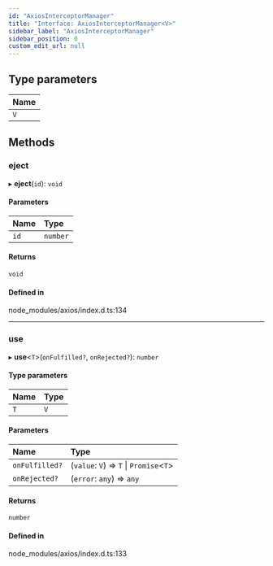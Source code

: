 ```yaml
---
id: "AxiosInterceptorManager"
title: "Interface: AxiosInterceptorManager<V>"
sidebar_label: "AxiosInterceptorManager"
sidebar_position: 0
custom_edit_url: null
---
```


## Type parameters

| Name |
| :------ |
| `V` |

## Methods

### eject

▸ **eject**(`id`): `void`

#### Parameters

| Name | Type |
| :------ | :------ |
| `id` | `number` |

#### Returns

`void`

#### Defined in

node_modules/axios/index.d.ts:134

___

### use

▸ **use**<`T`\>(`onFulfilled?`, `onRejected?`): `number`

#### Type parameters

| Name | Type |
| :------ | :------ |
| `T` | `V` |

#### Parameters

| Name | Type |
| :------ | :------ |
| `onFulfilled?` | (`value`: `V`) => `T` \| `Promise`<`T`\> |
| `onRejected?` | (`error`: `any`) => `any` |

#### Returns

`number`

#### Defined in

node_modules/axios/index.d.ts:133
